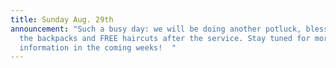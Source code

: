 ```yaml
---
title: Sunday Aug. 29th
announcement: "Such a busy day: we will be doing another potluck, blessing of
  the backpacks and FREE haircuts after the service. Stay tuned for more
  information in the coming weeks!  "
---
```

